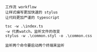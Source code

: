     工作流 workflow
    让样式编写更加快速的 stylus
    让代码更加严谨的 typescript

    tsc -w .\index.ts
    -w 代表watch，监听文件的改变
    stylus -w .\common.styl -o .\common.css 

    监听两个命令要启动两个终端来监听